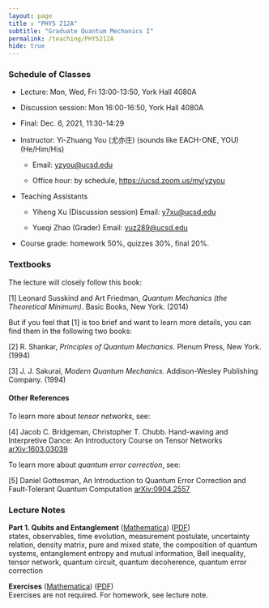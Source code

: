 ```yaml
---
layout: page 
title : "PHYS 212A"
subtitle: "Graduate Quantum Mechanics I"
permalink: /teaching/PHYS212A
hide: true
---
```


### Schedule of Classes

* Lecture: Mon, Wed, Fri 13:00-13:50, York Hall 4080A

* Discussion session: Mon 16:00-16:50, York Hall 4080A 

* Final: Dec. 6, 2021, 11:30-14:29 

* Instructor: Yi-Zhuang You (尤亦庄) (sounds like EACH-ONE, YOU) (He/Him/His)

  * Email: <yzyou@ucsd.edu>

  * Office hour: by schedule, <https://ucsd.zoom.us/my/yzyou>

* Teaching Assistants
 
  * Yiheng Xu  (Discussion session) Email: <y7xu@ucsd.edu>

  * Yueqi Zhao (Grader) Email: <yuz289@ucsd.edu>

* Course grade: homework 50%, quizzes 30%, final 20%.


### Textbooks

The lecture will closely follow this book:

[1] Leonard Susskind and Art Friedman, *Quantum Mechanics (the Theoretical Minimum)*. Basic Books, New York. (2014)

But if you feel that [1] is too brief and want to learn more details, you can find them in the following two books:

[2] R. Shankar, *Principles of Quantum Mechanics*. Plenum Press, New York. (1994)

[3] J. J. Sakurai, *Modern Quantum Mechanics*. Addison-Wesley Publishing Company. (1994)

#### Other References

To learn more about *tensor networks*, see:

[4] Jacob C. Bridgeman, Christopher T. Chubb. Hand-waving and Interpretive Dance: An Introductory Course on Tensor Networks [arXiv:1603.03039](https://arxiv.org/abs/1603.03039)

To learn more about *quantum error correction*, see:

[5] Daniel Gottesman, An Introduction to Quantum Error Correction and Fault-Tolerant Quantum Computation [arXiv:0904.2557](https://arxiv.org/abs/0904.2557)

### Lecture Notes

**Part 1. Qubits and Entanglement** ([Mathematica](/teaching/PHYS212A/QubitsAndEntanglement.nb)) ([PDF](/teaching/PHYS212A/QubitsAndEntanglement.pdf))  
states, observables, time evolution, measurement postulate, uncertainty relation, density matrix, pure and mixed state, the composition of quantum systems, entanglement entropy and mutual information, Bell inequality, tensor network, quantum circuit, quantum decoherence, quantum error correction

**Exercises** ([Mathematica](/teaching/PHYS212A/Exercises.nb)) ([PDF](/teaching/PHYS212A/Exercises.pdf))  
Exercises are not required. For homework, see lecture note.
